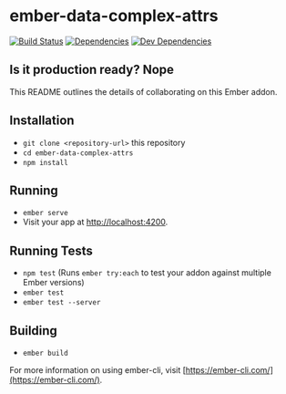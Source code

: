 # ember-data-complex-attrs

[![Build Status](https://travis-ci.org/rigosolutions/ember-data-complex-attrs.svg?branch=develop)](https://travis-ci.org/rigosolutions/ember-data-complex-attrs) [![Dependencies](https://david-dm.org/rigosolutions/ember-data-complex-attrs.svg)](https://david-dm.org/rigosolutions/ember-data-complex-attrs)  [![Dev Dependencies](https://david-dm.org/rigosolutions/ember-data-complex-attrs/dev-status.svg)](https://david-dm.org/rigosolutions/ember-data-complex-attrs#info=devDependencies&view=table) 

## Is it production ready? Nope

This README outlines the details of collaborating on this Ember addon.

## Installation

* `git clone <repository-url>` this repository
* `cd ember-data-complex-attrs`
* `npm install`

## Running

* `ember serve`
* Visit your app at [http://localhost:4200](http://localhost:4200).

## Running Tests

* `npm test` (Runs `ember try:each` to test your addon against multiple Ember versions)
* `ember test`
* `ember test --server`

## Building

* `ember build`

For more information on using ember-cli, visit [https://ember-cli.com/](https://ember-cli.com/).
